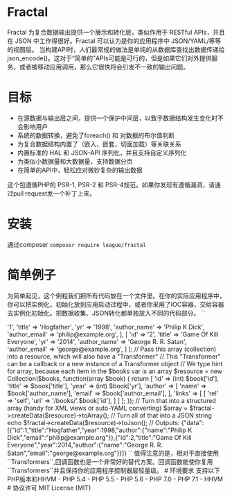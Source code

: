 
# Fractal
Fractal 为复合数据输出提供一个展示和转化层，类似作用于 RESTful APIs，并且在 JSON 中工作得很好。Fractal 可以认为是你的应用程序中 JSON/YAML/等等的视图层。
当构建API时，人们最常规的做法是单纯的从数据库查找出数据传递给json_encode()。这对于“简单的”APIs可能是可行的，但是如果它们对外提供服务，或者被移动应用调用，那么它很快将会引发不一致的输出问题。

# 目标
- 在源数据与输出层之间，提供一个保护中间层，以致于数据结构发生变化时不会影响用户
- 系统的数据转换，避免了foreach() 和 对数据的布尔值判断
- 为复合数据结构内置了（嵌入，嵌套，切面加载）等关联关系
- 内置标准的 HAL 和 JSON-API 序列化，并且支持自定义序列化
- 为类似小数据量和大数据量，支持数据分页
- 在简单的API中，轻松应对微妙复杂的输出数据

这个包遵循PHP的 PSR-1, PSR-2 和 PSR-4规范。如果你发现有遵循漏洞，请通过pull request发一个补丁上来。

# 安装
通过composer
``composer require league/fractal``

# 简单例子
为简单起见，这个例程我们把所有代码放在一个文件里。在你的实际应用程序中，你可以把实例化，初始化放到应用启动过程中，或者你采用了IOC容器，交给容器去实例化初始化。把数据收集、JSON转化都单独放入不同的代码部分。
``
<?php
use League\Fractal\Manager;
use League\Fractal\Resource\Collection;

// Create a top level instance somewhere
$fractal = new Manager();

// Get data from some sort of source
// Most PHP extensions for SQL engines return everything as a string, historically
// for performance reasons. We will fix this later, but this array represents that.
$books = [
	[
		'id' => '1',
		'title' => 'Hogfather',
		'yr' => '1998',
		'author_name' => 'Philip K Dick',
		'author_email' => 'philip@example.org',
	],
	[
		'id' => '2',
		'title' => 'Game Of Kill Everyone',
		'yr' => '2014',
		'author_name' => 'George R. R. Satan',
		'author_email' => 'george@example.org',
	]
];

// Pass this array (collection) into a resource, which will also have a "Transformer"
// This "Transformer" can be a callback or a new instance of a Transformer object
// We type hint for array, because each item in the $books var is an array
$resource = new Collection($books, function(array $book) {
    return [
        'id'      => (int) $book['id'],
        'title'   => $book['title'],
        'year'    => (int) $book['yr'],
        'author'  => [
        	'name'  => $book['author_name'],
        	'email' => $book['author_email'],
        ],
        'links'   => [
            [
                'rel' => 'self',
                'uri' => '/books/'.$book['id'],
            ]
        ]
    ];
});

// Turn that into a structured array (handy for XML views or auto-YAML converting)
$array = $fractal->createData($resource)->toArray();

// Turn all of that into a JSON string
echo $fractal->createData($resource)->toJson();

// Outputs: {"data":[{"id":1,"title":"Hogfather","year":1998,"author":{"name":"Philip K Dick","email":"philip@example.org"}},{"id":2,"title":"Game Of Kill Everyone","year":2014,"author":{"name":"George R. R. Satan","email":"george@example.org"}}]}
``
值得注意的是，相对于直接使用``Transformers``,回调函数也是一个非常好的替代方案。回调函数能使你复用``Transformers``并且保持你的应用程序控制器层轻量级。

# 环境要求
支持以下PHP版本和HHVM
- PHP 5.4
- PHP 5.5
- PHP 5.6
- PHP 7.0
- PHP 7.1
- HHVM

# 协议许可
MIT License (MIT)
